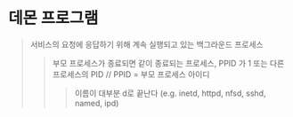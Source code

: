 # 데몬 프로그램

> 서비스의 요청에 응답하기 위해 계속 실행되고 있는 백그라운드 프로세스
>
> > 부모 프로세스가 종료되면 같이 종료되는 프로세스, PPID 가 1 또는 다른 프로세스의 PID // PPID = 부모 프로세스 아이디
> >
> > > 이름이 대부분 d로 끝난다 (e.g. inetd, httpd, nfsd, sshd, named, ipd)
